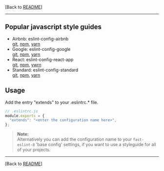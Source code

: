 [Back to [README](https://github.com/db-developer/fast-eslint-8#fast-eslint-8-package)]  
___

## Popular javascript style guides

* Airbnb: eslint-config-airbnb  
  [git](https://github.com/airbnb/javascript),
  [npm](https://www.npmjs.com/package/eslint-config-airbnb),
  [yarn](https://yarnpkg.com/package/eslint-config-airbnb)
* Google: eslint-config-google  
  [git](https://github.com/google/eslint-config-google),
  [npm](https://www.npmjs.com/package/eslint-config-google),
  [yarn](https://yarnpkg.com/package/eslint-config-google)
* React: eslint-config-react-app  
  [git](https://github.com/facebook/create-react-app),
  [npm](https://www.npmjs.com/package/eslint-config-react-app),
  [ywrn](https://yarnpkg.com/package/eslint-config-react-app)
* Standard: eslint-config-standard  
  [git](https://github.com/standard/eslint-config-standard),
  [npm](https://www.npmjs.com/package/eslint-config-standard),
  [yarn](https://yarnpkg.com/package/eslint-config-standard)

## Usage

Add the entry "extends" to your .eslintrc.* file.  

```javascript
// .eslintrc.js
module.exports = {
  "extends": "<enter the configuration name here>",
};

```
> __Note:__  
> Alternatively you can add the configuration name to your <code>fast-eslint-8</code>
> 'base config' settings, if you want to use a styleguide for all of your projects.

___  

[Back to [README](https://github.com/db-developer/fast-eslint-8#fast-eslint-8-package)]  
